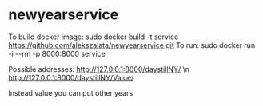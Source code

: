 # newyearservice

To build docker image: sudo docker build -t service https://github.com/alekszalata/newyearservice.git
To run: sudo docker run -i --rm -p 8000:8000 service

Possible addresses:
http://127.0.0.1:8000/daystillNY/ \n
http://127.0.0.1:8000/daystillNY/Value/

Instead value you can put other years

